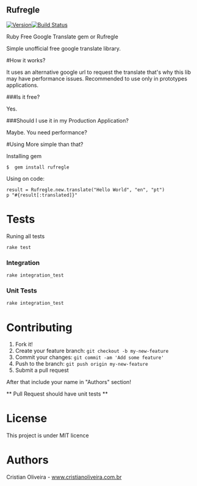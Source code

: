 Rufregle
-----
[![Version](http://img.shields.io/gem/v/rufregle.svg)](https://rubygems.org/gems/rufregle)[![Build Status](https://travis-ci.org/CristianOliveiraDaRosa/rufregle.svg)](https://travis-ci.org/CristianOliveiraDaRosa/rufregle)

Ruby Free Google Translate gem or Rufregle

Simple unofficial free google translate library.

#How it works?

It uses an alternative google url to request the translate that's why this lib may have performance issues.
Recommended to use only in prototypes applications.

###Is it free?

Yes.

###Should I use it in my Production Application?

Maybe. You need performance?


#Using
More simple than that?

Installing gem
```
$  gem install rufregle

```

Using on code:
```
result = Rufregle.new.translate("Hello World", "en", "pt")
p "#{result[:translated]}"
```

# Tests
Runing all tests

```
rake test
```

### Integration
```
rake integration_test
```

### Unit Tests
```
rake integration_test
```

Contributing
===
1. Fork it!
2. Create your feature branch: `git checkout -b my-new-feature`
3. Commit your changes: `git commit -am 'Add some feature'`
4. Push to the branch: `git push origin my-new-feature`
5. Submit a pull request

After that include your name in "Authors" section!

** Pull Request should have unit tests **

License
====
  This project is under MIT licence

Authors
=====

Cristian Oliveira - www.cristianoliveira.com.br
